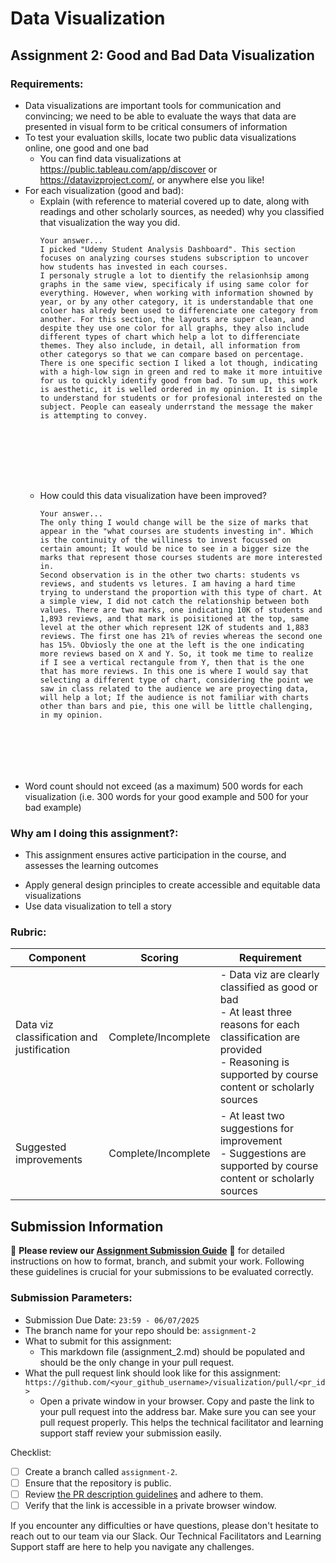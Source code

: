 # Data Visualization

## Assignment 2: Good and Bad Data Visualization

### Requirements:

- Data visualizations are important tools for communication and convincing; we need to be able to evaluate the ways that data are presented in visual form to be critical consumers of information 
- To test your evaluation skills, locate two public data visualizations online, one good and one bad  
    - You can find data visualizations at https://public.tableau.com/app/discover or https://datavizproject.com/, or anywhere else you like! 
- For each visualization (good and bad):  
    - Explain (with reference to material covered up to date, along with readings and other scholarly sources, as needed) why you classified that visualization the way you did.
      ```
      Your answer...
      I picked "Udemy Student Analysis Dashboard". This section focuses on analyzing courses studens subscription to uncover how students has invested in each courses.
      I personaly strugle a lot to dientify the relasionhsip among graphs in the same view, specificaly if using same color for everything. However, when working with information showned by year, or by any other category, it is understandable that one coloer has alredy been used to differenciate one category from another. For this section, the layouts are super clean, and despite they use one color for all graphs, they also include different types of chart which help a lot to differenciate themes. They also include, in detail, all information from other categorys so that we can compare based on percentage. There is one specific section I liked a lot though, indicating with a high-low sign in green and red to make it more intuitive for us to quickly identify good from bad. To sum up, this work is aesthetic, it is welled ordered in my opinion. It is simple to understand for students or for profesional interested on the subject. People can easealy underrstand the message the maker is attempting to convey. 
      







      ```
    - How could this data visualization have been improved?  
      ```
      Your answer...
      The only thing I would change will be the size of marks that appear in the "what courses are students investing in". Which is the continuity of the williness to invest focussed on certain amount; It would be nice to see in a bigger size the marks that represent those courses students are more interested in.
      Second observation is in the other two charts: students vs reviews, and students vs letures. I am having a hard time trying to understand the proportion with this type of chart. At a simple view, I did not catch the relationship between both values. There are two marks, one indicating 10K of students and 1,893 reviews, and that mark is poisitioned at the top, same level at the other which represent 12K of students and 1,883 reviews. The first one has 21% of revies whereas the second one has 15%. Obviosly the one at the left is the one indicating more reviews based on X and Y. So, it took me time to realize if I see a vertical rectangule from Y, then that is the one that has more reviews. In this one is where I would say that selecting a different type of chart, considering the point we saw in class related to the audience we are proyecting data, will help a lot; If the audience is not familiar with charts other than bars and pie, this one will be little challenging, in my opinion.
      
     




      
      ```
- Word count should not exceed (as a maximum) 500 words for each visualization (i.e. 
300 words for your good example and 500 for your bad example)

### Why am I doing this assignment?:

- This assignment ensures active participation in the course, and assesses the learning outcomes
* Apply general design principles to create accessible and equitable data visualizations
* Use data visualization to tell a story

### Rubric:

| Component               | Scoring   | Requirement                                                 |
|-------------------------|-----------|-------------------------------------------------------------|
| Data viz classification and justification | Complete/Incomplete | - Data viz are clearly classified as good or bad<br />- At least three reasons for each classification are provided<br />- Reasoning is supported by course content or scholarly sources |
| Suggested improvements  | Complete/Incomplete | - At least two suggestions for improvement<br />- Suggestions are supported by course content or scholarly sources |

## Submission Information

🚨 **Please review our [Assignment Submission Guide](https://github.com/UofT-DSI/onboarding/blob/main/onboarding_documents/submissions.md)** 🚨 for detailed instructions on how to format, branch, and submit your work. Following these guidelines is crucial for your submissions to be evaluated correctly.

### Submission Parameters:
* Submission Due Date: `23:59 - 06/07/2025`
* The branch name for your repo should be: `assignment-2`
* What to submit for this assignment:
    * This markdown file (assignment_2.md) should be populated and should be the only change in your pull request.
* What the pull request link should look like for this assignment: `https://github.com/<your_github_username>/visualization/pull/<pr_id>`
    * Open a private window in your browser. Copy and paste the link to your pull request into the address bar. Make sure you can see your pull request properly. This helps the technical facilitator and learning support staff review your submission easily.

Checklist:
- [ ] Create a branch called `assignment-2`.
- [ ] Ensure that the repository is public.
- [ ] Review [the PR description guidelines](https://github.com/UofT-DSI/onboarding/blob/main/onboarding_documents/submissions.md#guidelines-for-pull-request-descriptions) and adhere to them.
- [ ] Verify that the link is accessible in a private browser window.

If you encounter any difficulties or have questions, please don't hesitate to reach out to our team via our Slack. Our Technical Facilitators and Learning Support staff are here to help you navigate any challenges.

